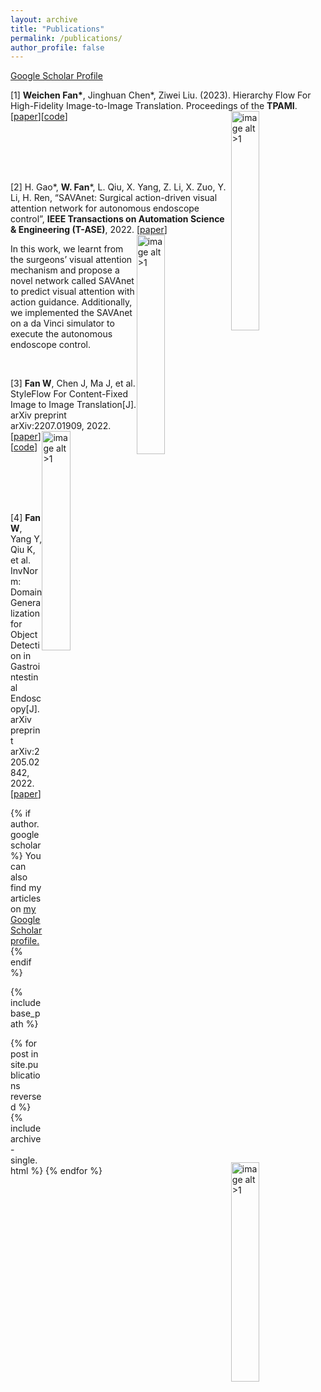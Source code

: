 ```yaml
---
layout: archive
title: "Publications"
permalink: /publications/
author_profile: false
---
```

<style>
img[alt$=">1"] {
  float: right;
  width: 30%;
}
</style>

[Google Scholar Profile](https://scholar.google.com/citations?view_op=list_works&hl=zh-CN&user=ORlELG8AAAAJ)

[1] **Weichen Fan\***, Jinghuan Chen\*, Ziwei Liu. (2023). Hierarchy Flow For High-Fidelity Image-to-Image Translation. Proceedings of the **TPAMI**. [[paper](https://weichenfan.github.io/Weichen//files/Hierarchy_Flow_For_High_Fidelity_Image_to_Image_Translation.pdf)][[code](https://github.com/WeichenFan/HierarchyFlow)]
![image alt >1](https://weichenfan.github.io/Weichen//images/HF.png)

<br>
<br>
<br>
<br>

[2] H. Gao\*, **W. Fan**\*, L. Qiu, X. Yang, Z. Li, X. Zuo, Y. Li, H. Ren, “SAVAnet: Surgical action-driven visual attention network for autonomous endoscope control”, **IEEE Transactions on Automation Science & Engineering (T-ASE)**, 2022. [[paper](https://ieeexplore.ieee.org/document/9895213)]
![image alt >1](https://weichenfan.github.io/Weichen//images/SAVA.png)

In this work, we learnt from the surgeons’ visual attention mechanism and propose a novel network called SAVAnet to predict visual attention with action guidance. Additionally, we implemented the SAVAnet on a da Vinci simulator to execute the autonomous endoscope control.

<br>

[3] **Fan W**, Chen J, Ma J, et al. StyleFlow For Content-Fixed Image to Image Translation[J]. arXiv preprint arXiv:2207.01909, 2022.
![image alt >1](https://weichenfan.github.io/Weichen//images/StyleFLow.png)
[[paper](https://arxiv.org/pdf/2207.01909.pdf)] [[code](https://github.com/weepiess/StyleFlow-Content-Fixed-I2I)]

<br>
<br>
<br>
<br>

[4] **Fan W**, Yang Y, Qiu K, et al. InvNorm: Domain Generalization for Object Detection in Gastrointestinal Endoscopy[J]. arXiv preprint arXiv:2205.02842, 2022.
![image alt >1](https://weichenfan.github.io/Weichen//images/Inv.png)
[[paper](https://arxiv.org/pdf/2205.02842.pdf)]



{% if author.googlescholar %}
  You can also find my articles on <u><a href="{{author.googlescholar}}">my Google Scholar profile</a>.</u>
{% endif %}

{% include base_path %}

{% for post in site.publications reversed %}
  {% include archive-single.html %}
{% endfor %}
